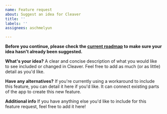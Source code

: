 ```yaml
---
name: Feature request
about: Suggest an idea for Cleaver
title: ''
labels: ''
assignees: aschmelyun

---
```


**Before you continue, please check the [current roadmap](https://github.com/users/aschmelyun/projects/1/views/1) to make sure your idea hasn't already been suggested.**

**What's your idea?**
A clear and concise description of what you would like to see included or changed in Cleaver. Feel free to add as much (or as little) detail as you'd like.

**Have any alternatives?**
If you're currently using a workaround to include this feature, you can detail it here if you'd like. It can connect existing parts of the app to create this new feature.

**Additional info**
If you have anything else you'd like to include for this feature request, feel free to add it here!
